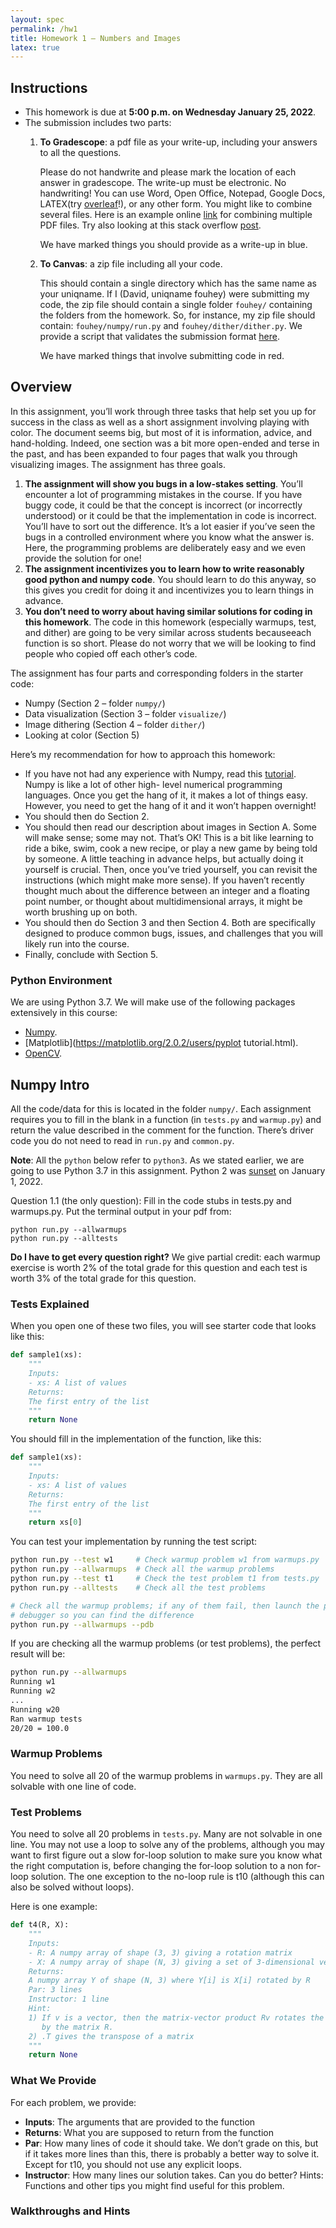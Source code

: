 ```yaml
---
layout: spec
permalink: /hw1
title: Homework 1 – Numbers and Images
latex: true
---
```

<link href="style.css" rel="stylesheet">

## Instructions

- This homework is due at **5:00 p.m. on Wednesday January 25, 2022**.
- The submission includes two parts:
    1. **To Gradescope**: a pdf file as your write-up, including your answers to all the questions.

        Please do not handwrite and please mark the location of each answer in gradescope. 
        The write-up must be electronic. No handwriting! You can use Word, Open Office, Notepad, Google Docs, LATEX(try [overleaf](https://www.overleaf.com/)!), or any other form. You might like to combine several files. Here is an example online [link](https://combinepdf.com/) for combining multiple PDF files. Try also looking at this stack overflow [post](https://askubuntu.com/questions/2799/how-to-merge-several-pdf-files).

        <span class="blue">We have marked things you should provide as a write-up in blue.</span>

    2. **To Canvas**: a zip file including all your code.

        This should contain a single directory which has the same name as your uniqname. If I (David, uniqname fouhey) were submitting my code, the zip file should contain a single folder `fouhey/` containing the folders from the homework. So, for instance, my zip file should contain: `fouhey/numpy/run.py` and `fouhey/dither/dither.py`. We provide a script that validates the submission format [here](https://raw.githubusercontent.com/eecs442/utils/master/check_submission.py).

        <span class="red">We have marked things that involve submitting code in red.</span>


## Overview

In this assignment, you’ll work through three tasks that help set you up for success in the class as well as a short assignment involving playing with color. The document seems big, but most of it is information, advice, and hand-holding. Indeed, one section was a bit more open-ended and terse in the past, and has been expanded to four pages that walk you through visualizing images. The assignment has three goals.

1. **The assignment will show you bugs in a low-stakes setting**. You’ll encounter a lot of programming mistakes in the course. If you have buggy code, it could be that the concept is incorrect (or incorrectly understood) or it could be that the implementation in code is incorrect. You’ll have to sort out the difference. It’s a lot easier if you’ve seen the bugs in a controlled environment where you know what the answer is. Here, the programming problems are deliberately easy and we even provide the solution for one!
2. **The assignment incentivizes you to learn how to write reasonably good python and numpy code**. You should learn to do this anyway, so this gives you credit for doing it and incentivizes you to learn things in advance.
3. **You don’t need to worry about having similar solutions for coding in this homework**. The code in this homework (especially warmups, test, and dither) are going to be very similar across students becauseeach function is so short. Please do not worry that we will be looking to find people who copied off each other’s code.

The assignment has four parts and corresponding folders in the starter code:
- Numpy (Section 2 – folder `numpy/`)
- Data visualization (Section 3 – folder `visualize/`)
- Image dithering (Section 4 – folder `dither/`)
- Looking at color (Section 5)

Here’s my recommendation for how to approach this homework:
- If you have not had any experience with Numpy, read this [tutorial](http://cs231n.github.io/python-numpy-tutorial/). Numpy is like a lot of other high- level numerical programming languages. Once you get the hang of it, it makes a lot of things easy. However, you need to get the hang of it and it won’t happen overnight!
- You should then do Section 2.
- You should then read our description about images in Section A. Some will make sense; some may not. That’s OK! This is a bit like learning to ride a bike, swim, cook a new recipe, or play a new game by being told by someone. A little teaching in advance helps, but actually doing it yourself is crucial. Then, once you’ve tried yourself, you can revisit the instructions (which might make more sense).
If you haven’t recently thought much about the difference between an integer and a floating point number, or thought about multidimensional arrays, it might be worth brushing up on both.
- You should then do Section 3 and then Section 4. Both are specifically designed to produce common bugs, issues, and challenges that you will likely run into the course.
- Finally, conclude with Section 5. 

### Python Environment
We are using Python 3.7. We will make use of the following packages extensively in this course:
- [Numpy](https://numpy.org/doc/stable/user/quickstart.html).
- [Matplotlib](https://matplotlib.org/2.0.2/users/pyplot tutorial.html). 
- [OpenCV](https://opencv.org/).

## Numpy Intro

All the code/data for this is located in the folder `numpy/`. Each assignment requires you to fill in the blank in a function (in `tests.py` and `warmup.py`) and return the value described in the comment for the function. There’s driver code you do not need to read in `run.py` and `common.py`.

**Note**: All the `python` below refer to `python3`. As we stated earlier, we are going to use Python 3.7 in this assignment. Python 2 was [sunset](https://www.python.org/doc/sunset-python-2/) on January 1, 2022.

<span class="blue">Question 1.1 (the only question): Fill in the code stubs in tests.py and warmups.py. Put the terminal output in your pdf from</span>:
```
python run.py --allwarmups
python run.py --alltests
```

**Do I have to get every question right?** We give partial credit: each warmup exercise is worth 2% of the total grade for this question and each test is worth 3% of the total grade for this question.

### Tests Explained

When you open one of these two files, you will see starter code that looks like this:
```python
def sample1(xs):
    """
    Inputs:
    - xs: A list of values
    Returns:
    The first entry of the list
    """
    return None
```
You should fill in the implementation of the function, like this:
```python
def sample1(xs):
    """
    Inputs:
    - xs: A list of values
    Returns:
    The first entry of the list
    """
    return xs[0]
```
You can test your implementation by running the test script:
```bash
python run.py --test w1     # Check warmup problem w1 from warmups.py
python run.py --allwarmups  # Check all the warmup problems
python run.py --test t1     # Check the test problem t1 from tests.py
python run.py --alltests    # Check all the test problems

# Check all the warmup problems; if any of them fail, then launch the pdb
# debugger so you can find the difference
python run.py --allwarmups --pdb
```
If you are checking all the warmup problems (or test problems), the perfect result will be:
```bash
python run.py --allwarmups
Running w1
Running w2
...
Running w20
Ran warmup tests
20/20 = 100.0
```

### Warmup Problems

You need to solve all 20 of the warmup problems in `warmups.py`. They are all solvable with one line of code.

### Test Problems

You need to solve all 20 problems in `tests.py`. Many are not solvable in one line. You may not use a loop to solve any of the problems, although you may want to first figure out a slow for-loop solution to make sure you know what the right computation is, before changing the for-loop solution to a non for-loop solution. The one exception to the no-loop rule is t10 (although this can also be solved without loops).

Here is one example:
```python
def t4(R, X):
    """
    Inputs:
    - R: A numpy array of shape (3, 3) giving a rotation matrix
    - X: A numpy array of shape (N, 3) giving a set of 3-dimensional vectors
    Returns:
    A numpy array Y of shape (N, 3) where Y[i] is X[i] rotated by R
    Par: 3 lines
    Instructor: 1 line
    Hint:
    1) If v is a vector, then the matrix-vector product Rv rotates the vector
       by the matrix R.
    2) .T gives the transpose of a matrix
    """
    return None
```

### What We Provide

For each problem, we provide:
- **Inputs**: The arguments that are provided to the function
- **Returns**: What you are supposed to return from the function
- **Par**: How many lines of code it should take. We don’t grade on this, but if it takes more lines than this, there is probably a better way to solve it. Except for t10, you should not use any explicit loops.
- **Instructor**: How many lines our solution takes. Can you do better? Hints: Functions and other tips you might find useful for this problem.

### Walkthroughs and Hints


